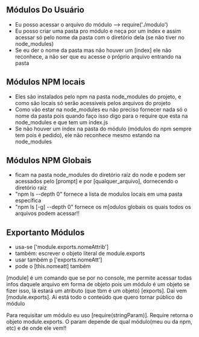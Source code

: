 ## Módulos Do Usuário

- Eu posso acessar o arquivo do módulo --> require('./modulo') 
- Eu posso criar uma pasta pro módulo e neça por um índex e assim acessar só pelo nome da pasta com o diretório dela (se não tiver no node_modules)
- Se eu der o nome da pasta mas não houver um [index] ele não reconhece, a não ser que eu acesse o próprio arquivo entrando na pasta

## Módulos NPM locais

- Eles são instalados pelo npm na pasta node_modules do projeto, e como são locais só serão acessiveis pelos arquivos do projeto
- Como vão estar na node_modules eu não preciso fornecer nada só o nome da pasta pois quando faço isso digo para o require que esta na node_modules e    que tem um índex.js
- Se não houver um índex na pasta do módulo (módulos do npm sempre tem pois é pedido), ele não reconhece mesmo estando na node_modules

## Módulos NPM Globais

- ficam na pasta node_modules do diretório raíz do node e podem ser acessados pelo [prompt] e por [qualquer_arquivo], dornecendo o diretório raiz
- "npm ls --depth 0" fornece a lista de modulos locais em uma pasta específica
- "npm ls [-g] --depth 0" fornece os m[odulos globais os quais todos os arquivos podem acessar!!

## Exportanto Módulos

- usa-se ['module.exports.nomeAttrib']
- também: escrever o objeto literal de module.exports
- usar também p ['exports.nomeAtt']
- pode o [this.nomeatt] também

[module] é um comando que se por no console, me permite acessar todas infos daquele arquivo em forma de objeto pois um módulo é um objeto
se fizer isso, lá estará um atributo (que tbm é um objeto) [exports]. Daí vem [module.exports]. Ai está todo o conteúdo que quero tornar público do módulo

Para requisitar um módulo eu uso [require(stringParam)]. Require retorna o objeto module.exports.
O param depende de qual módulo(meu ou da npm, etc) e de onde ele vem!!


